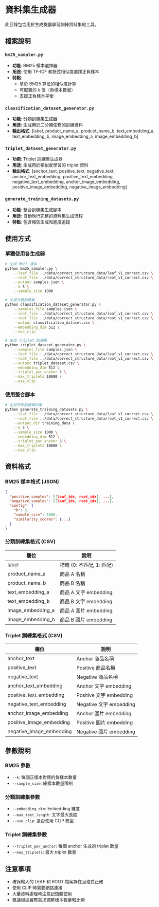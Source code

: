 # 資料集生成器

此目錄包含用於生成機器學習訓練資料集的工具。

## 檔案說明

### `bm25_sampler.py`

- **功能**: BM25 樣本選擇器
- **用途**: 使用 TF-IDF 和餘弦相似度選擇正負樣本
- **特點**:
  - 基於 BM25 算法的相似度計算
  - 可配置的 k 值（負樣本數量）
  - 支援正負樣本平衡

### `classification_dataset_generator.py`

- **功能**: 分類訓練集生成器
- **用途**: 生成用於二分類任務的訓練資料
- **輸出格式**: [label, product_name_a, product_name_b, text_embedding_a, text_embedding_b, image_embedding_a, image_embedding_b]

### `triplet_dataset_generator.py`

- **功能**: Triplet 訓練集生成器
- **用途**: 生成用於相似度學習的 triplet 資料
- **輸出格式**: [anchor_text, positive_text, negative_text, anchor_text_embedding, positive_text_embedding, negative_text_embedding, anchor_image_embedding, positive_image_embedding, negative_image_embedding]

### `generate_training_datasets.py`

- **功能**: 整合訓練集生成腳本
- **用途**: 自動執行完整的資料集生成流程
- **特點**: 包含報告生成和進度追蹤

## 使用方式

### 單獨使用各生成器

```bash
# 生成 BM25 樣本
python bm25_sampler.py \
    --leaf_file ../data/correct_structure_data/leaf_v1_correct.csv \
    --root_file ../data/correct_structure_data/root_v1_correct.csv \
    --output samples.json \
    --k 5 \
    --sample_size 1000

# 生成分類訓練集
python classification_dataset_generator.py \
    --samples_file samples.json \
    --leaf_file ../data/correct_structure_data/leaf_v1_correct.csv \
    --root_file ../data/correct_structure_data/root_v1_correct.csv \
    --output classification_dataset.csv \
    --embedding_dim 512 \
    --use_clip

# 生成 Triplet 訓練集
python triplet_dataset_generator.py \
    --samples_file samples.json \
    --leaf_file ../data/correct_structure_data/leaf_v1_correct.csv \
    --root_file ../data/correct_structure_data/root_v1_correct.csv \
    --output triplet_dataset.csv \
    --embedding_dim 512 \
    --triplet_per_anchor 3 \
    --max_triplets 10000 \
    --use_clip
```

### 使用整合腳本

```bash
# 生成所有訓練資料集
python generate_training_datasets.py \
    --leaf_file ../data/correct_structure_data/leaf_v1_correct.csv \
    --root_file ../data/correct_structure_data/root_v1_correct.csv \
    --output_dir training_data \
    --k 5 \
    --sample_size 1000 \
    --embedding_dim 512 \
    --triplet_per_anchor 3 \
    --max_triplets 10000 \
    --use_clip
```

## 資料格式

### BM25 樣本格式 (JSON)

```json
{
  "positive_samples": [[leaf_idx, root_idx], ...],
  "negative_samples": [[leaf_idx, root_idx], ...],
  "config": {
    "k": 5,
    "sample_size": 1000,
    "similarity_scores": {...}
  }
}
```

### 分類訓練集格式 (CSV)

| 欄位              | 說明                      |
| ----------------- | ------------------------- |
| label             | 標籤 (0: 不匹配, 1: 匹配) |
| product_name_a    | 商品 A 名稱               |
| product_name_b    | 商品 B 名稱               |
| text_embedding_a  | 商品 A 文字 embedding     |
| text_embedding_b  | 商品 B 文字 embedding     |
| image_embedding_a | 商品 A 圖片 embedding     |
| image_embedding_b | 商品 B 圖片 embedding     |

### Triplet 訓練集格式 (CSV)

| 欄位                     | 說明                    |
| ------------------------ | ----------------------- |
| anchor_text              | Anchor 商品名稱         |
| positive_text            | Positive 商品名稱       |
| negative_text            | Negative 商品名稱       |
| anchor_text_embedding    | Anchor 文字 embedding   |
| positive_text_embedding  | Positive 文字 embedding |
| negative_text_embedding  | Negative 文字 embedding |
| anchor_image_embedding   | Anchor 圖片 embedding   |
| positive_image_embedding | Positive 圖片 embedding |
| negative_image_embedding | Negative 圖片 embedding |

## 參數說明

### BM25 參數

- `--k`: 每個正樣本對應的負樣本數量
- `--sample_size`: 總樣本數量限制

### 分類訓練集參數

- `--embedding_dim`: Embedding 維度
- `--max_text_length`: 文字最大長度
- `--use_clip`: 是否使用 CLIP 模型

### Triplet 訓練集參數

- `--triplet_per_anchor`: 每個 anchor 生成的 triplet 數量
- `--max_triplets`: 最大 triplet 數量

## 注意事項

- 確保輸入的 LEAF 和 ROOT 檔案存在且格式正確
- 使用 CLIP 時需要網路連接
- 大量資料處理時注意記憶體使用
- 建議根據實際需求調整樣本數量和比例
